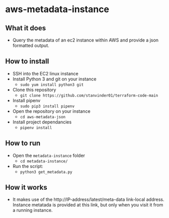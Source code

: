 # aws-metadata-instance

## What it does
- Query the metadata of an ec2 instance within AWS and provide a json formatted output. 

## How to install
- SSH into the EC2 linux instance
- Install Python 3 and git on your instance 
    - `sudo yum install python3 git`
- Clone this repository
  - `git clone https://github.com/stanvinder01/terraform-code-main`
- Install pipenv
  - `sudo pip3 install pipenv`
- Open the repository on your instance
  - `cd aws-metadata-json`
- Install project dependancies
  - `pipenv install`


## How to run
- Open the `metadata-instance` folder
  - `cd metadata-instance/`
- Run the script:
  - `python3 get_metadata.py`

## How it works
- It makes use of the http://IP-address/latest/meta-data link-local address. Instance metatada is provided at this link, but only when you visit it from a running instance.
